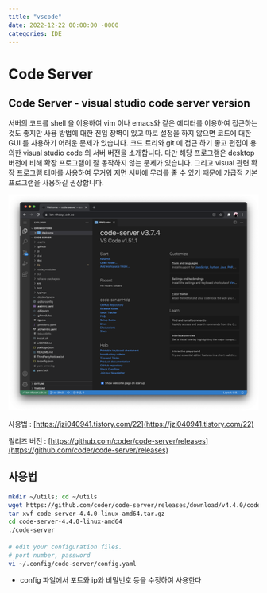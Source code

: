```yaml
---
title: "vscode"
date: 2022-12-22 00:00:00 -0000
categories: IDE
---
```


# Code Server

## Code Server - visual studio code server version

서버의 코드를 shell 을 이용하여 vim 이나 emacs와 같은 에디터를 이용하여 접근하는 것도 좋지만 사용 방법에 대한 진입 장벽이 있고 따로 설정을 하지 않으면 코드에 대한 GUI 를 사용하기 어려운 문제가 있습니다. 코드 트리와 git 에 접근 하기 좋고 편집이 용의한 visual studio code 의 서버 버전을 소개합니다. 다만 해당 프로그램은 desktop 버전에 비해 확장 프로그램이 잘 동작하지 않는 문제가 있습니다. 그리고 visual 관련 확장 프로그램 테마를 사용하여 무거워 지면 서버에 무리를 줄 수 있기 때문에 가급적 기본 프로그램을 사용하길 권장합니다.

![Untitled](https://raw.githubusercontent.com/JaminJeong/blog/main/_posts/uploads/1417a12a5149578f9feca19c85aa5513/Untitled.png)

사용법 : [https://jzi040941.tistory.com/22](https://jzi040941.tistory.com/22)

릴리즈 버전 : [https://github.com/coder/code-server/releases](https://github.com/coder/code-server/releases)

## 사용법

```bash
mkdir ~/utils; cd ~/utils
wget https://github.com/coder/code-server/releases/download/v4.4.0/code-server-4.4.0-linux-amd64.tar.gz
tar xvf code-server-4.4.0-linux-amd64.tar.gz
cd code-server-4.4.0-linux-amd64
./code-server

# edit your configuration files.
# port number, password
vi ~/.config/code-server/config.yaml
```
* config 파일에서 포트와 ip와 비밀번호 등을 수정하여 사용한다